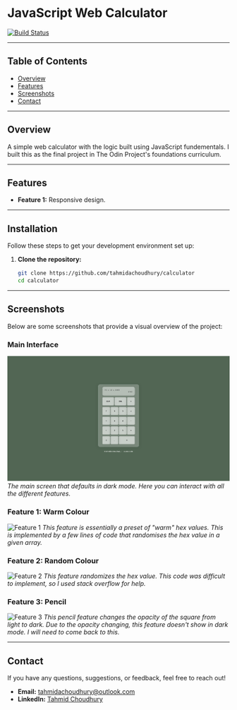# JavaScript Web Calculator

[![Build Status](https://img.shields.io/badge/build-passing-brightgreen)](https://github.com/tahmidachoudhury/calculator)

---

## Table of Contents

- [Overview](#overview)
- [Features](#features)
- [Screenshots](#screenshots)
- [Contact](#contact)

---

## Overview

A simple web calculator with the logic built using JavaScript fundementals. I built this as the final project in The Odin Project's foundations curriculum.

---

## Features

- **Feature 1:** Responsive design.

---

## Installation

Follow these steps to get your development environment set up:

1. **Clone the repository:**
   ```bash
   git clone https://github.com/tahmidachoudhury/calculator
   cd calculator
   ```

---

## Screenshots

Below are some screenshots that provide a visual overview of the project:

### Main Interface

![Main Interface](images/main-interface.png)
_The main screen that defaults in dark mode. Here you can interact with all the different features._

### Feature 1: Warm Colour

![Feature 1](images/warm-colour.png)
_This feature is essentially a preset of "warm" hex values. This is implemented by a few lines of code that randomises the hex value in a given array._

### Feature 2: Random Colour

![Feature 2](images/random.png)
_This feature randomizes the hex value. This code was difficult to implement, so I used stack overflow for help._

### Feature 3: Pencil

![Feature 3](images/pencil-mode.png)
_This pencil feature changes the opacity of the square from light to dark. Due to the opacity changing, this feature doesn't show in dark mode. I will need to come back to this._

---

## Contact

If you have any questions, suggestions, or feedback, feel free to reach out!

- **Email:** [tahmidachoudhury@outlook.com](mailto:tahmidachoudhury@outlook.com)
- **LinkedIn:** [Tahmid Choudhury](https://www.linkedin.com/in/tahmid-choudhury-a1a05a252)

